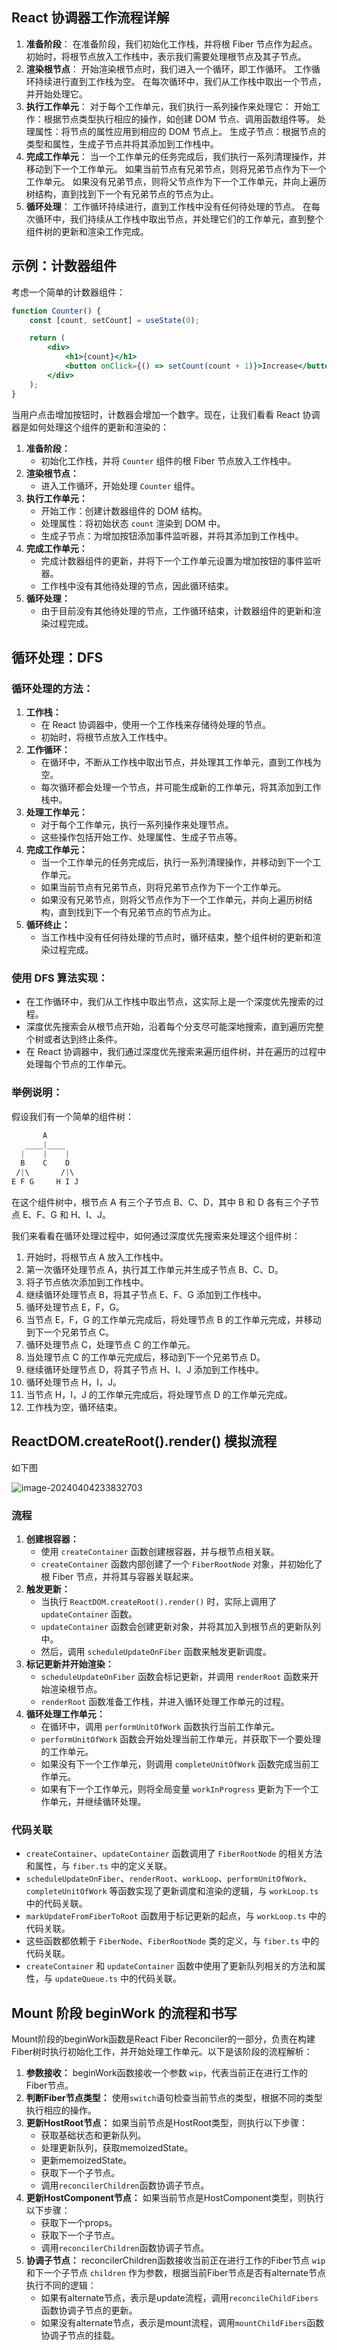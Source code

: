 ## React 协调器工作流程详解

1. **准备阶段**：
   在准备阶段，我们初始化工作栈，并将根 Fiber 节点作为起点。
   初始时，将根节点放入工作栈中，表示我们需要处理根节点及其子节点。
2. **渲染根节点**：
   开始渲染根节点时，我们进入一个循环，即工作循环。
   工作循环持续进行直到工作栈为空。
   在每次循环中，我们从工作栈中取出一个节点，并开始处理它。
3. **执行工作单元**：
   对于每个工作单元，我们执行一系列操作来处理它：
   开始工作：根据节点类型执行相应的操作，如创建 DOM 节点、调用函数组件等。
   处理属性：将节点的属性应用到相应的 DOM 节点上。
   生成子节点：根据节点的类型和属性，生成子节点并将其添加到工作栈中。
4. **完成工作单元**：
   当一个工作单元的任务完成后，我们执行一系列清理操作，并移动到下一个工作单元。
   如果当前节点有兄弟节点，则将兄弟节点作为下一个工作单元。
   如果没有兄弟节点，则将父节点作为下一个工作单元，并向上遍历树结构，直到找到下一个有兄弟节点的节点为止。
5. **循环处理**：
   工作循环持续进行，直到工作栈中没有任何待处理的节点。
   在每次循环中，我们持续从工作栈中取出节点，并处理它们的工作单元，直到整个组件树的更新和渲染工作完成。

## 示例：计数器组件

考虑一个简单的计数器组件：

```jsx
function Counter() {
	const [count, setCount] = useState(0);

	return (
		<div>
			<h1>{count}</h1>
			<button onClick={() => setCount(count + 1)}>Increase</button>
		</div>
	);
}
```

当用户点击增加按钮时，计数器会增加一个数字。现在，让我们看看 React 协调器是如何处理这个组件的更新和渲染的：

1. **准备阶段：**
   - 初始化工作栈，并将 `Counter` 组件的根 Fiber 节点放入工作栈中。
2. **渲染根节点：**
   - 进入工作循环，开始处理 `Counter` 组件。
3. **执行工作单元：**
   - 开始工作：创建计数器组件的 DOM 结构。
   - 处理属性：将初始状态 `count` 渲染到 DOM 中。
   - 生成子节点：为增加按钮添加事件监听器，并将其添加到工作栈中。
4. **完成工作单元：**
   - 完成计数器组件的更新，并将下一个工作单元设置为增加按钮的事件监听器。
   - 工作栈中没有其他待处理的节点，因此循环结束。
5. **循环处理：**
   - 由于目前没有其他待处理的节点，工作循环结束，计数器组件的更新和渲染过程完成。

## 循环处理：DFS

### 循环处理的方法：

1. **工作栈：**
   - 在 React 协调器中，使用一个工作栈来存储待处理的节点。
   - 初始时，将根节点放入工作栈中。
2. **工作循环：**
   - 在循环中，不断从工作栈中取出节点，并处理其工作单元，直到工作栈为空。
   - 每次循环都会处理一个节点，并可能生成新的工作单元，将其添加到工作栈中。
3. **处理工作单元：**
   - 对于每个工作单元，执行一系列操作来处理节点。
   - 这些操作包括开始工作、处理属性、生成子节点等。
4. **完成工作单元：**
   - 当一个工作单元的任务完成后，执行一系列清理操作，并移动到下一个工作单元。
   - 如果当前节点有兄弟节点，则将兄弟节点作为下一个工作单元。
   - 如果没有兄弟节点，则将父节点作为下一个工作单元，并向上遍历树结构，直到找到下一个有兄弟节点的节点为止。
5. **循环终止：**
   - 当工作栈中没有任何待处理的节点时，循环结束，整个组件树的更新和渲染过程完成。

### 使用 DFS 算法实现：

- 在工作循环中，我们从工作栈中取出节点，这实际上是一个深度优先搜索的过程。
- 深度优先搜索会从根节点开始，沿着每个分支尽可能深地搜索，直到遍历完整个树或者达到终止条件。
- 在 React 协调器中，我们通过深度优先搜索来遍历组件树，并在遍历的过程中处理每个节点的工作单元。

### 举例说明：

假设我们有一个简单的组件树：

```css
       A
   ____|____
  |    |    |
  B    C    D
 /|\       /|\
E F G     H I J
```

在这个组件树中，根节点 A 有三个子节点 B、C、D，其中 B 和 D 各有三个子节点 E、F、G 和 H、I、J。

我们来看看在循环处理过程中，如何通过深度优先搜索来处理这个组件树：

1. 开始时，将根节点 A 放入工作栈中。
2. 第一次循环处理节点 A，执行其工作单元并生成子节点 B、C、D。
3. 将子节点依次添加到工作栈中。
4. 继续循环处理节点 B，将其子节点 E、F、G 添加到工作栈中。
5. 循环处理节点 E，F，G。
6. 当节点 E，F，G 的工作单元完成后，将处理节点 B 的工作单元完成，并移动到下一个兄弟节点 C。
7. 循环处理节点 C，处理节点 C 的工作单元。
8. 当处理节点 C 的工作单元完成后，移动到下一个兄弟节点 D。
9. 继续循环处理节点 D，将其子节点 H、I、J 添加到工作栈中。
10. 循环处理节点 H，I，J。
11. 当节点 H，I，J 的工作单元完成后，将处理节点 D 的工作单元完成。
12. 工作栈为空，循环结束。

## ReactDOM.createRoot().render() 模拟流程

如下图

![image-20240404233832703](https://chen-1320883525.cos.ap-chengdu.myqcloud.com/img/image-20240404233832703.png)

### 流程

1. **创建根容器：**
   - 使用 `createContainer` 函数创建根容器，并与根节点相关联。
   - `createContainer` 函数内部创建了一个 `FiberRootNode` 对象，并初始化了根 Fiber 节点，并将其与容器关联起来。
2. **触发更新：**
   - 当执行 `ReactDOM.createRoot().render()` 时，实际上调用了 `updateContainer` 函数。
   - `updateContainer` 函数会创建更新对象，并将其加入到根节点的更新队列中。
   - 然后，调用 `scheduleUpdateOnFiber` 函数来触发更新调度。
3. **标记更新并开始渲染：**
   - `scheduleUpdateOnFiber` 函数会标记更新，并调用 `renderRoot` 函数来开始渲染根节点。
   - `renderRoot` 函数准备工作栈，并进入循环处理工作单元的过程。
4. **循环处理工作单元：**
   - 在循环中，调用 `performUnitOfWork` 函数执行当前工作单元。
   - `performUnitOfWork` 函数会开始处理当前工作单元，并获取下一个要处理的工作单元。
   - 如果没有下一个工作单元，则调用 `completeUnitOfWork` 函数完成当前工作单元。
   - 如果有下一个工作单元，则将全局变量 `workInProgress` 更新为下一个工作单元，并继续循环处理。

### 代码关联

- `createContainer`、`updateContainer` 函数调用了 `FiberRootNode` 的相关方法和属性，与 `fiber.ts` 中的定义关联。
- `scheduleUpdateOnFiber`、`renderRoot`、`workLoop`、`performUnitOfWork`、`completeUnitOfWork` 等函数实现了更新调度和渲染的逻辑，与 `workLoop.ts` 中的代码关联。
- `markUpdateFromFiberToRoot` 函数用于标记更新的起点，与 `workLoop.ts` 中的代码关联。
- 这些函数都依赖于 `FiberNode`、`FiberRootNode` 类的定义，与 `fiber.ts` 中的代码关联。
- `createContainer` 和 `updateContainer` 函数中使用了更新队列相关的方法和属性，与 `updateQueue.ts` 中的代码关联。

## Mount 阶段 beginWork 的流程和书写

Mount阶段的beginWork函数是React Fiber Reconciler的一部分，负责在构建Fiber树时执行初始化工作，并开始处理工作单元。以下是该阶段的流程解析：

1. **参数接收：** beginWork函数接收一个参数 `wip`，代表当前正在进行工作的Fiber节点。
2. **判断Fiber节点类型：** 使用`switch`语句检查当前节点的类型，根据不同的类型执行相应的操作。
3. **更新HostRoot节点：** 如果当前节点是HostRoot类型，则执行以下步骤：
   - 获取基础状态和更新队列。
   - 处理更新队列，获取memoizedState。
   - 更新memoizedState。
   - 获取下一个子节点。
   - 调用`reconcilerChildren`函数协调子节点。
4. **更新HostComponent节点：** 如果当前节点是HostComponent类型，则执行以下步骤：
   - 获取下一个props。
   - 获取下一个子节点。
   - 调用`reconcilerChildren`函数协调子节点。
5. **协调子节点：** reconcilerChildren函数接收当前正在进行工作的Fiber节点 `wip` 和下一个子节点 `children` 作为参数，根据当前Fiber节点是否有alternate节点执行不同的逻辑：
   - 如果有alternate节点，表示是update流程，调用`reconcileChildFibers`函数协调子节点的更新。
   - 如果没有alternate节点，表示是mount流程，调用`mountChildFibers`函数协调子节点的挂载。
